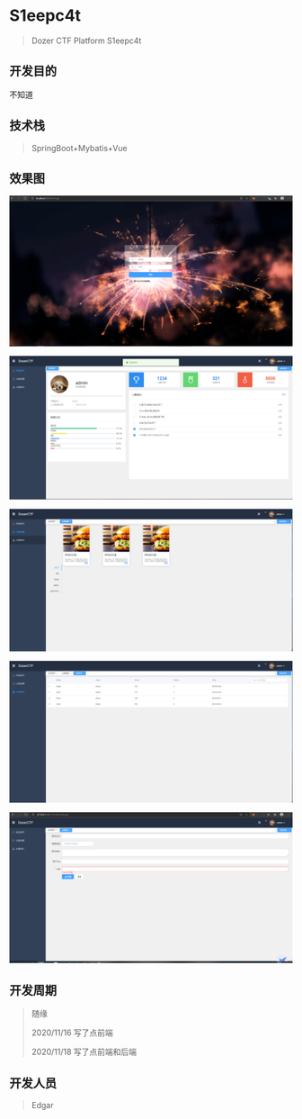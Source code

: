 # S1eepc4t
> Dozer CTF Platform S1eepc4t

## 开发目的

不知道

## 技术栈

> SpringBoot+Mybatis+Vue

## 效果图

![image-20201117000258082](image-20201117000258082.png)

![](image-20201117000350900.png)

![image-20201117000421931](image-20201117000421931.png)

![image-20201117000451514](image-20201117000451514.png)

![image-20201118092258905](image-20201118092258905.png)

## 开发周期

> 随缘
>
> 2020/11/16 写了点前端
>
> 2020/11/18 写了点前端和后端

## 开发人员

> Edgar